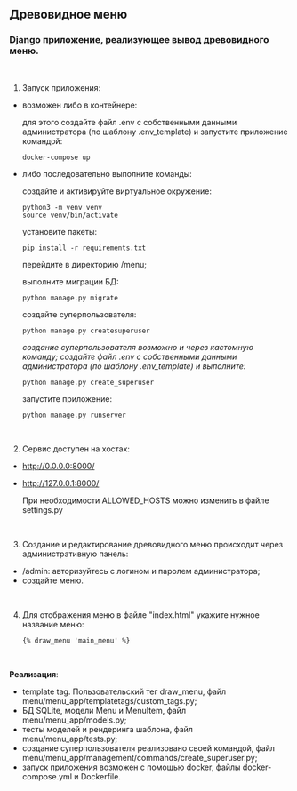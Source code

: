 ## Древовидное меню ##

### Django приложение, реализующее вывод древовидного меню. ###
<br>

1. Запуск приложения:
- возможен либо в контейнере:

  для этого создайте файл .env с собственными данными администратора (по шаблону .env_template) и запустите приложение командой:
  ```
  docker-compose up
  ```
- либо последовательно выполните команды:

    создайте и активируйте виртуальное окружение:
    ```
    python3 -m venv venv
    source venv/bin/activate
    ```
    установите пакеты:
    ```
    pip install -r requirements.txt
    ```
    перейдите в директорию /menu;

    выполните миграции БД:
    ```
    python manage.py migrate
    ```
    создайте суперпользователя: 
    ```
    python manage.py createsuperuser
    ```
     _создание суперпользователя возможно и через кастомную команду; создайте файл .env с собственными данными администратора (по шаблону .env_template) и выполните:_
    ```
    python manage.py create_superuser
    ```
    запустите приложение:
    ```
    python manage.py runserver
    ``` 

<br>

2. Сервис доступен на хостах:
- <http://0.0.0.0:8000/>
- <http://127.0.0.1:8000/>
  
  При необходимости ALLOWED_HOSTS можно изменить в файле settings.py

<br>

3. Создание и редактирование древовидного меню происходит через административную панель:
-  /admin: авторизуйтесь с логином и паролем администратора;
- создайте меню.

<br>

4. Для отображения меню в файле "index.html" укажите нужное название меню:
    ```
    {% draw_menu 'main_menu' %}
    ```

<br>

__Реализация__:
- template tag. Пользовательский тег draw_menu, файл menu/menu_app/templatetags/custom_tags.py;
- БД SQLite, модели Menu и MenuItem, файл menu/menu_app/models.py;
- тесты моделей и рендеринга шаблона, файл menu/menu_app/tests.py;
- создание суперпользователя реализовано своей командой, файл menu/menu_app/management/commands/create_superuser.py;
- запуск приложения возможен с помощью docker, файлы docker-compose.yml и Dockerfile.
